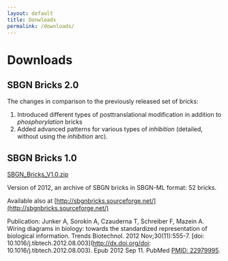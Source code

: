 ```yaml
---
layout: default
title: Donwloads
permalink: /downloads/
---
```


# Downloads

## SBGN Bricks 2.0

The changes in comparison to the previously released set of bricks:  

1. Introduced different types of posttranslational modification in addition to _phosphorylation_ bricks  
1. Added advanced patterns for various types of _inhibition_ (detailed, without using the _inhibition_ arc).

## SBGN Bricks 1.0

[SBGN_Bricks_V1.0.zip](https://github.com/sbgnbricks/sbgnbricks.github.io/raw/master/downloads/SBGN_Bricks_V1.0.zip)  

Version of 2012, an archive of SBGN bricks in SBGN-ML format: 52 bricks.

Available also at [http://sbgnbricks.sourceforge.net/](http://sbgnbricks.sourceforge.net/)  

Publication: Junker A, Sorokin A, Czauderna T, Schreiber F, Mazein A. Wiring diagrams in biology: towards the standardized representation of biological information. Trends Biotechnol. 2012 Nov;30(11):555-7. [doi: 10.1016/j.tibtech.2012.08.003](http://dx.doi.org/doi: 10.1016/j.tibtech.2012.08.003). Epub 2012 Sep 11. PubMed [PMID: 22979995](https://www.ncbi.nlm.nih.gov/pubmed/22979995).  

